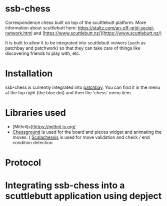 # ssb-chess
Correspondence chess built on top of the scuttlebutt platform. More information about scuttlebutt here: https://staltz.com/an-off-grid-social-network.html and [https://www.scuttlebutt.nz/](https://www.scuttlebutt.nz/)

It is built to allow it to be integrated into scuttlebutt viewers (such as patchbay and patchwork) so that they can take care of things like discovering friends to play with, etc.

# Installation
ssb-chess is currently integrated into [patchbay](https://www.github.com/ssbc/patchbay). You can find it in the menu at the top right (the blue dot) and then the 'chess' menu item.

# Libraries used
* [Mithriljs](https://mithril.js.org/
* [Chessground](https://github.com/ornicar/chessground) is used for the board and pieces widget and animating the moves.
( [Scalachessjs](https://github.com/veloce/scalachessjs) is used for move validation and check / end condition detection.

# Protocol
<TODO>

# Integrating ssb-chess into a scuttlebutt application using depject
<TODO>
